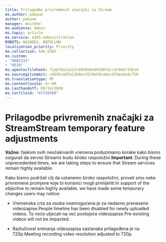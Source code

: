 ```yaml
---
title: Prilagodbe privremenih značajki za Stream
ms.author: pebaum
author: pebaum
manager: mnirkhe
ms.audience: Admin
ms.topic: article
ms.service: o365-administration
ROBOTS: NOINDEX, NOFOLLOW
localization_priority: Priority
ms.collection: Adm_O365
ms.custom:
- "9002315"
- "4510"
ms.openlocfilehash: f1ab78a3a212c0938e82d92907acc47466733b1d
ms.sourcegitcommit: c6692ce0fa1358ec3529e59ca0ecdfdea4cdc759
ms.translationtype: MT
ms.contentlocale: hr-HR
ms.lasthandoff: 09/14/2020
ms.locfileid: "47726560"
---
```

# <a name="stream-temporary-feature-adjustments"></a><span data-ttu-id="cbc56-102">Prilagodbe privremenih značajki za Stream</span><span class="sxs-lookup"><span data-stu-id="cbc56-102">Stream temporary feature adjustments</span></span>

<span data-ttu-id="cbc56-103">**Važno**: tijekom ovih neočekivanih vremena poduzimamo korake kako bismo osigurali da servisi Streams budu široko raspoloživi.</span><span class="sxs-lookup"><span data-stu-id="cbc56-103">**Important**: During these unprecedented times, we are taking steps to ensure that Stream services remain highly available.</span></span>

<span data-ttu-id="cbc56-104">Kako bismo podržali cilj da ostanemo široko raspoloživi, proveli smo neke privremene promjene koje bi korisnici mogli primijetiti:</span><span class="sxs-lookup"><span data-stu-id="cbc56-104">In support of the objective to remain highly available, we have made some temporary changes users may notice:</span></span> 

- <span data-ttu-id="cbc56-105">Vremenska crta za osobe onemogućena je za nedavno prenesene videozapise.</span><span class="sxs-lookup"><span data-stu-id="cbc56-105">People timeline has been disabled for newly uploaded videos.</span></span> <span data-ttu-id="cbc56-106">To neće utjecati na već postojeće videozapise.</span><span class="sxs-lookup"><span data-stu-id="cbc56-106">Pre-existing videos will not be impacted.</span></span>

- <span data-ttu-id="cbc56-107">Razlučivost snimanja videozapisa sastanaka prilagođena je na 720p.</span><span class="sxs-lookup"><span data-stu-id="cbc56-107">Meeting recording video resolution adjusted to 720p.</span></span>

